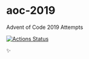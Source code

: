 # aoc-2019
Advent of Code 2019 Attempts

[![Actions Status](https://github.com/galop/aoc-2019/workflows/Python%20application/badge.svg)](https://github.com/galop/aoc-2019/actions)

✨
